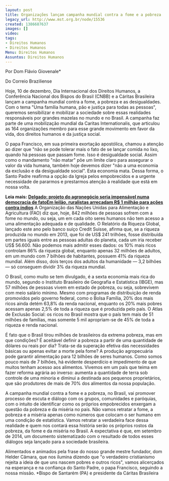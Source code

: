 ```yaml
---
layout: post
title: Organizações lançam campanha mundial contra a fome e a pobreza
legacy_url: http://www.mst.org.br/node/15536
created: 1386687637
images: []
video: 
tags:
- Direitos Humanos
- Direitos Humanos
Menu: Direitos Humanos
Assuntos: Direitos Humanos
---
```



Por Dom Flávio Giovenale\*

Do Correio Braziliense
 

Hoje, 10 de dezembro, Dia Internacional dos Direitos Humanos, a Conferência Nacional dos Bispos do Brasil (CNBB) e a Cáritas Brasileira lançam a campanha mundial contra a fome, a pobreza e as desigualdades. Com o tema "Uma família humana, pão e justiça para todas as pessoas", queremos sensibilizar e mobilizar a sociedade sobre essas realidades responsáveis por grandes mazelas no mundo e no Brasil. A campanha faz parte de uma mobilização mundial da Caritas Internationalis, que articulou as 164 organizações membro para esse grande movimento em favor da vida, dos direitos humanos e da justiça social.


O papa Francisco, em sua primeira exortação apostólica, chamou a atenção ao dizer que "não se pode tolerar mais o fato de se lançar comida no lixo, quando há pessoas que passam fome. Isso é desigualdade social. Assim como o mandamento "não matar" põe um limite claro para assegurar o valor da vida humana, também hoje devemos dizer "não a uma economia da exclusão e da desigualdade social". Esta economia mata. Dessa forma, o Santo Padre reafirma a opção da Igreja pelos empobrecidos e a urgente necessidade de pararmos e prestarmos atenção à realidade que está em nossa volta.


**Leia mais:**
[**Delgado: projeto do agronegócio seria impensável numa democracia de fato**](http://www.mst.org.br/node/15534)[**Em leilão, ruralistas arrecadam R$ 1 milhão para ações contra índios**](http://www.mst.org.br/node/15533)
A Organização das Nações Unidas para Alimentação e Agricultura (FAO) diz que, hoje, 842 milhões de pessoas sofrem com a fome no mundo, ou seja, um em cada oito seres humanos não tem acesso a uma alimentação adequada e de qualidade. O Relatório da Riqueza Global, lançado este ano pelo banco suíço Credit Suisse, afirma que, se a riqueza produzida no mundo em 2013, que foi de US$ 241 trilhões, fosse distribuída em partes iguais entre as pessoas adultas do planeta, cada um iria receber US$ 56.600. Não podemos mais admitir esses dados: os 10% mais ricos controlam 86% da riqueza global, enquanto apenas 32 milhões de adultos, em um mundo com 7 bilhões de habitantes, possuem 41% da riqueza mundial. Além disso, dois terços dos adultos da humanidade — 3,2 bilhões — só conseguem dividir 3% da riqueza mundial.


O Brasil, como muito se tem divulgado, é a sexta economia mais rica do mundo, segundo o Instituto Brasileiro de Geografia e Estatística (IBGE), mas 57 milhões de pessoas vivem em estado de pobreza, ou seja, sobrevivem com meio salário mínimo. Mesmo com programas de distribuição de renda promovidos pelo governo federal, como o Bolsa Família, 20% dos mais ricos ainda detém 63,8% da renda nacional, enquanto os 20% mais pobres acessam apenas 2,5% de toda a riqueza que é produzida pelo país. O Atlas de Exclusão Social: os ricos no Brasil mostra que o país tem mais de 51 milhões de famílias, mas somente 5 mil apropriam-se de 45% de toda a riqueza e renda nacional.


É fato que o Brasil tirou milhões de brasileiros da extrema pobreza, mas em que condições? É aceitável definir a pobreza a partir de uma quantidade de dólares ou reais por dia? Trata-se da superação efetiva das necessidades básicas ou apenas evitar a morte pela fome? A produção agropecuária pode garantir alimentação para 12 bilhões de seres humanos. Como somos pouco mais de 7 bilhões, há evidente desperdício e impedimento de que muitos tenham acesso aos alimentos. Vivemos em um país que teima em fazer reforma agrária ao inverso: aumenta a quantidade de terra sob controle de uma minoria e diminui a destinada aos pequenos proprietários, que são produtores de mais de 70% dos alimentos da nossa população.


A campanha mundial contra a fome e a pobreza, no Brasil, vai promover processo de escuta e diálogo com os grupos, comunidades e paróquias, com o intuito de identificar como os próprios empobrecidos enxergam a questão da pobreza e da miséria no país. Não vamos retratar a fome, a pobreza e a miséria apenas como números que colocam o ser humano em uma condição de estatística. Vamos retratar a verdadeira face dessa realidade e quem nos contará essa história serão os próprios rostos da pobreza, da fome e da miséria no Brasil. A expectativa é que, em setembro de 2014, um documento sistematizado com o resultado de todos esses diálogos seja lançado para a sociedade brasileira.


Alimentados e animados pela frase do nosso grande mestre fundador, dom Helder Câmara, que nos ilumina dizendo que "o verdadeiro cristianismo rejeita a ideia de que uns nascem pobres e outros ricos", vamos alicerçados na esperança e na confiança do Santo Padre, o papa Francisco, seguindo a nossa missão.
\*Bispo de Santarém (PA) e presidente da Cáritas Brasileira
